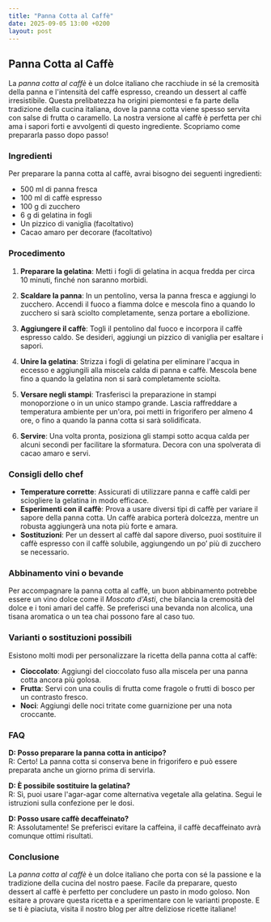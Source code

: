 ```yaml
---
title: "Panna Cotta al Caffè"
date: 2025-09-05 13:00 +0200
layout: post
---
```


## Panna Cotta al Caffè
 
La *panna cotta al caffè* è un dolce italiano che racchiude in sé la cremosità della panna e l'intensità del caffè espresso, creando un dessert al caffè irresistibile. Questa prelibatezza ha origini piemontesi e fa parte della tradizione della cucina italiana, dove la panna cotta viene spesso servita con salse di frutta o caramello. La nostra versione al caffè è perfetta per chi ama i sapori forti e avvolgenti di questo ingrediente. Scopriamo come prepararla passo dopo passo!

### Ingredienti

Per preparare la panna cotta al caffè, avrai bisogno dei seguenti ingredienti:

- 500 ml di panna fresca
- 100 ml di caffè espresso
- 100 g di zucchero
- 6 g di gelatina in fogli
- Un pizzico di vaniglia (facoltativo)
- Cacao amaro per decorare (facoltativo)

### Procedimento

1. **Preparare la gelatina**: Metti i fogli di gelatina in acqua fredda per circa 10 minuti, finché non saranno morbidi.
   
2. **Scaldare la panna**: In un pentolino, versa la panna fresca e aggiungi lo zucchero. Accendi il fuoco a fiamma dolce e mescola fino a quando lo zucchero si sarà sciolto completamente, senza portare a ebollizione.

3. **Aggiungere il caffè**: Togli il pentolino dal fuoco e incorpora il caffè espresso caldo. Se desideri, aggiungi un pizzico di vaniglia per esaltare i sapori.

4. **Unire la gelatina**: Strizza i fogli di gelatina per eliminare l'acqua in eccesso e aggiungili alla miscela calda di panna e caffè. Mescola bene fino a quando la gelatina non si sarà completamente sciolta.

5. **Versare negli stampi**: Trasferisci la preparazione in stampi monoporzione o in un unico stampo grande. Lascia raffreddare a temperatura ambiente per un'ora, poi metti in frigorifero per almeno 4 ore, o fino a quando la panna cotta si sarà solidificata.

6. **Servire**: Una volta pronta, posiziona gli stampi sotto acqua calda per alcuni secondi per facilitare la sformatura. Decora con una spolverata di cacao amaro e servi.

### Consigli dello chef

- **Temperature corrette**: Assicurati di utilizzare panna e caffè caldi per sciogliere la gelatina in modo efficace.
- **Esperimenti con il caffè**: Prova a usare diversi tipi di caffè per variare il sapore della panna cotta. Un caffè arabica porterà dolcezza, mentre un robusta aggiungerà una nota più forte e amara.
- **Sostituzioni**: Per un dessert al caffè dal sapore diverso, puoi sostituire il caffè espresso con il caffè solubile, aggiungendo un po’ più di zucchero se necessario.

### Abbinamento vini o bevande

Per accompagnare la panna cotta al caffè, un buon abbinamento potrebbe essere un vino dolce come il *Moscato d'Asti*, che bilancia la cremosità del dolce e i toni amari del caffè. Se preferisci una bevanda non alcolica, una tisana aromatica o un tea chai possono fare al caso tuo.

### Varianti o sostituzioni possibili

Esistono molti modi per personalizzare la ricetta della panna cotta al caffè:

- **Cioccolato**: Aggiungi del cioccolato fuso alla miscela per una panna cotta ancora più golosa.
- **Frutta**: Servi con una coulis di frutta come fragole o frutti di bosco per un contrasto fresco.
- **Noci**: Aggiungi delle noci tritate come guarnizione per una nota croccante.

### FAQ

**D: Posso preparare la panna cotta in anticipo?**  
R: Certo! La panna cotta si conserva bene in frigorifero e può essere preparata anche un giorno prima di servirla.

**D: È possibile sostituire la gelatina?**  
R: Sì, puoi usare l'agar-agar come alternativa vegetale alla gelatina. Segui le istruzioni sulla confezione per le dosi.

**D: Posso usare caffè decaffeinato?**  
R: Assolutamente! Se preferisci evitare la caffeina, il caffè decaffeinato avrà comunque ottimi risultati.

### Conclusione

La *panna cotta al caffè* è un dolce italiano che porta con sé la passione e la tradizione della cucina del nostro paese. Facile da preparare, questo dessert al caffè è perfetto per concludere un pasto in modo goloso. Non esitare a provare questa ricetta e a sperimentare con le varianti proposte. E se ti è piaciuta, visita il nostro blog per altre deliziose ricette italiane!
